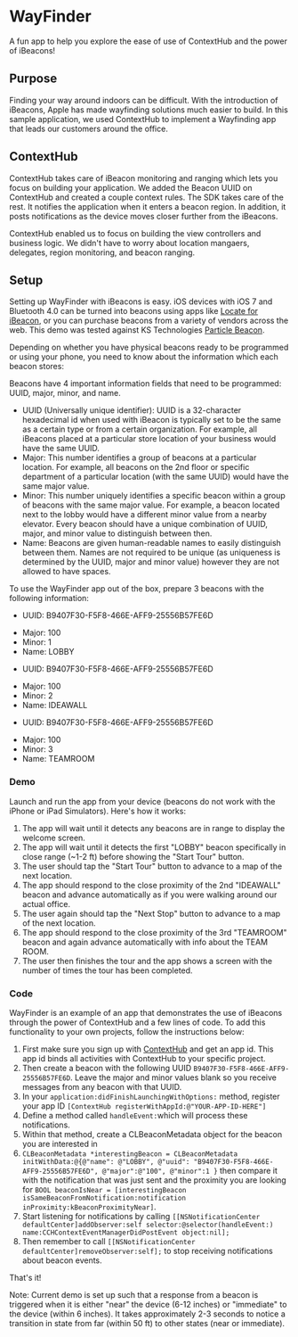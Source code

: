 WayFinder
=============

A fun app to help you explore the ease of use of ContextHub and the power of iBeacons!

## Purpose

Finding your way around indoors can be difficult.  With the introduction of iBeacons, Apple has made wayfinding solutions much easier to build.  In this sample application, we used ContextHub to implement a Wayfinding app that leads our customers around the office.

## ContextHub

ContextHub takes care of iBeacon monitoring and ranging which lets you focus on building your application.  We added the Beacon UUID on ContextHub and created a couple context rules. The SDK takes care of the rest.  It notifies the application when it enters a beacon region.  In addition, it posts notifications as the device moves closer further from the iBeacons.

ContextHub enabled us to focus on building the view controllers and business logic.  We didn't have to worry about location mangaers, delegates, region monitoring, and beacon ranging.

## Setup

Setting up WayFinder with iBeacons is easy. iOS devices with iOS 7 and Bluetooth 4.0 can be turned into beacons using apps like [Locate for iBeacon](https://itunes.apple.com/us/app/locate-for-ibeacon/id738709014?mt=8), or you can purchase beacons from a variety of vendors across the web. This demo was tested against KS Technologies [Particle Beacon](http://www.kstechnologies.com/products/particle).

Depending on whether you have physical beacons ready to be programmed or using your phone, you need to know about the information which each beacon stores:

Beacons have 4 important information fields that need to be programmed: UUID, major, minor, and name.
- UUID (Universally unique identifier): UUID is a 32-character hexadecimal id when used with iBeacon is typically set to be the same as a certain type or from a certain organization. For example, all iBeacons placed at a particular store location of your business would have the same UUID.
- Major: This number identifies a group of beacons at a particular location. For example, all beacons on the 2nd floor or specific department of a particular location (with the same UUID) would have the same major value.
- Minor: This number uniquely identifies a specific beacon within a group of beacons with the same major value. For example, a beacon located next to the lobby would have a different minor value from a nearby elevator. Every beacon should have a unique combination of UUID, major, and minor value to distinguish between then. 
- Name: Beacons are given human-readable names to easily distinguish between them. Names are not required to be unique (as uniqueness is determined by the UUID, major and minor value) however they are not allowed to have spaces.

To use the WayFinder app out of the box, prepare 3 beacons with the following information:

*  UUID: B9407F30-F5F8-466E-AFF9-25556B57FE6D
- Major: 100
- Minor: 1
- Name: LOBBY
*  UUID: B9407F30-F5F8-466E-AFF9-25556B57FE6D
- Major: 100
- Minor: 2
- Name: IDEAWALL
*  UUID: B9407F30-F5F8-466E-AFF9-25556B57FE6D
- Major: 100
- Minor: 3
- Name: TEAMROOM


### Demo

Launch and run the app from your device (beacons do not work with the iPhone or iPad Simulators). Here's how it works:

1. The app will wait until it detects any beacons are in range to display the welcome screen. 
2. The app will wait until it detects the first "LOBBY" beacon specifically in close range (~1-2 ft) before showing the "Start Tour" button.
3. The user should tap the "Start Tour" button to advance to a map of the next location.
4. The app should respond to the close proximity of the 2nd "IDEAWALL" beacon and advance automatically as if you were walking around our actual office.
5. The user again should tap the "Next Stop" button to advance to a map of the next location.
6. The app should respond to the close proximity of the 3rd "TEAMROOM" beacon and again advance automatically with info about the TEAM ROOM.
7. The user then finishes the tour and the app shows a screen with the number of times the tour has been completed.


### Code

WayFinder is an example of an app that demonstrates the use of iBeacons through the power of ContextHub and a few lines of code. To add this functionality to your own projects, follow the instructions below:

1. First make sure you sign up with [ContextHub](www.contexthub.com) and get an app id. This app id binds all activities with ContextHub to your specific project.
2. Then create a beacon with the following UUID `B9407F30-F5F8-466E-AFF9-25556B57FE6D`. Leave the major and minor values blank so you receive messages from any beacon with that UUID.
2. In your `application:didFinishLaunchingWithOptions:` method, register your app ID `[ContextHub registerWithAppId:@"YOUR-APP-ID-HERE"]`
3. Define a method called `handleEvent:`which will process these notifications.
4. Within that method, create a CLBeaconMetadata object for the beacon you are interested in 
5. `CLBeaconMetadata *interestingBeacon = CLBeaconMetadata initWithData:@{@"name": @"LOBBY", @"uuid": "B9407F30-F5F8-466E-AFF9-25556B57FE6D", @"major":@"100", @"minor":1 }` then compare it with the notification that was just sent and the proximity you are looking for `BOOL beaconIsNear = [interestingBeacon isSameBeaconFromNotification:notification inProximity:kBeaconProximityNear]`.
5. Start listening for notifications by calling `[[NSNotificationCenter defaultCenter]addObserver:self selector:@selector(handleEvent:) name:CCHContextEventManagerDidPostEvent object:nil];`
6. Then remember to call `[[NSNotificationCenter defaultCenter]removeObserver:self];` to stop receiving notifications about beacon events.

That's it!


Note: Current demo is set up such that a response from a beacon is triggered when it is either "near" the device (6-12 inches) or "immediate" to the device (within 6 inches). It takes approximately 2-3 seconds to notice a transition in state from far (within 50 ft) to other states (near or immediate).
